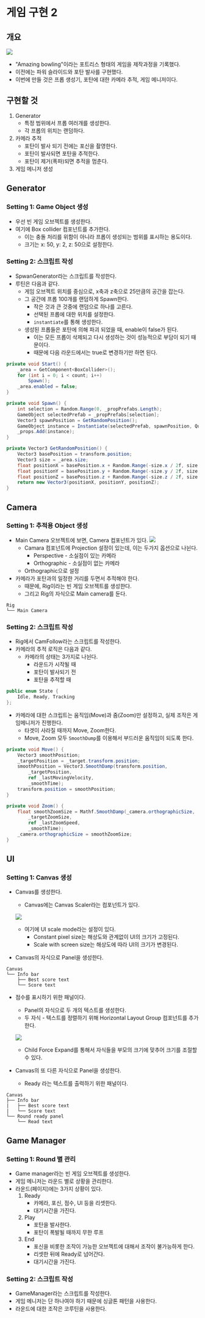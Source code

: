 # 게임 구현 2
## 개요
![](./src/2024-12-11/Amazing%20bowling.gif)
- "Amazing bowling"이라는 포트리스 형태의 게임을 제작과정을 기록했다.
- 이전에는 파워 슬라이드와 포탄 발사를 구현했다.
- 이번에 만들 것은 프롭 생성기, 포탄에 대한 카메라 추적, 게임 메니저이다.

## 구현할 것
1. Generator
	- 특정 범위에서 프롭 여러개를 생성한다.
	- 각 프롭의 위치는 랜덤하다.
2. 카메라 추적
	- 포탄이 발사 되기 전에는 포신을 촬영한다.
	- 포탄이 발사되면 포탄을 추적한다.
	- 포탄이 제거(폭파)되면 추적을 멈춘다.
3. 게임 메니저 생성

## Generator

### Setting 1: Game Object 생성
- 우선 빈 게임 오브젝트를 생성한다.
- 여기에 Box collider 컴포넌트를 추가한다.
	- 이는 충돌 처리를 위함이 아니라 프롭이 생성되는 범위를 표시하는 용도이다.
	- 크기는 x: 50, y: 2, z: 50으로 설정한다.

### Setting 2: 스크립트 작성
- SpwanGenerator라는 스크립트를 작성한다.
- 루틴은 다음과 같다.
	- 게임 오브젝트 위치를 중심으로, x축과 z축으로 25만큼의 공간을 잡는다.
	- 그 공간에 프롭 100개를 랜덤하게 Spawn한다.
		- 작은 것과 큰 것중에 랜덤으로 하나를 고른다.
		- 선택된 프롭에 대한 위치를 설정한다.
		- `instantiate`를 통해 생성한다.
	- 생성된 프롭들은 포탄에 의해 파괴 되었을 때, enable이 false가 된다.
		- 이는 모든 프롭이 삭제되고 다시 생성하는 것이 성능적으로 부담이 되기 때문이다.
		- 때문에 다음 라운드에서는 true로 변경하기만 하면 된다.

```C#
private void Start() {
	_area = GetComponent<BoxCollider>();
	for (int i = 0; i < count; i++)
		Spawn();
	_area.enabled = false;
}

private void Spawn() {
	int selection = Random.Range(0, _propPrefabs.Length);
	GameObject selectedPrefab = _propPrefabs[selection];
	Vector3 spawnPosition = GetRandomPosition();
	GameObject instance = Instantiate(selectedPrefab, spawnPosition, Quaternion.identity);
	_props.Add(instance);
}

private Vector3 GetRandomPosition() {
	Vector3 basePosition = transform.position;
	Vector3 size = _area.size;
	float positionX = basePosition.x + Random.Range(-size.x / 2f, size.x / 2f);
	float positionY = basePosition.y + Random.Range(-size.y / 2f, size.y / 2f);
	float positionZ = basePosition.z + Random.Range(-size.z / 2f, size.z / 2f);
	return new Vector3(positionX, positionY, positionZ);
}
```

## Camera

### Setting 1: 추적용 Object 생성
- Main Camera 오브젝트에 보면, Camera 컴포넌트가 있다.
![](./src/2024-12-13/camera.png)
	- Camara 컴포넌트에 Projection 설정이 있는데, 이는 두가지 옵션으로 나뉜다.
		- Perspective - 소실점이 있는 카메라
		- Orthographic - 소실점이 없는 카메라
	- Orthographic으로 설정
- 카메라가 포탄과의 일정한 거리를 두면서 추적해야 한다.
	- 때문에, Rig이라는 빈 게임 오브젝트를 생성한다.
	- 그리고 Rig의 자식으로 Main camera를 둔다.
```
Rig
└── Main Camera
```

### Setting 2: 스크립트 작성
- Rig에서 CamFollow라는 스크립트를 작성한다.
- 카메라의 추적 로직은 다음과 같다.
	- 카메라의 상태는 3가지로 나뉜다.
		- 라운드가 시작될 때
		- 포탄이 발사되기 전
		- 포탄을 추적할 때
```C#
public enum State {
	Idle, Ready, Tracking
};
```

- 카메라에 대한 스크립트는 움직임(Move)과 줌(Zoom)만 설정하고, 실제 조작은 게임메니저가 진행한다.
	- 타겟이 사라질 때까지 Move, Zoom한다.
	- Move, Zoom 모두 `SmoothDump`를 이용해서 부드러운 움직임이 되도록 한다.

```C#
private void Move() {
	Vector3 smoothPosition;
	_targetPosition = _target.transform.position;
	smoothPosition = Vector3.SmoothDamp(transform.position,
		_targetPosition,
		ref _lastMovingVelocity,
		_smoothTime);
	transform.position = smoothPosition;
}

private void Zoom() {
	float smoothZoomSize = Mathf.SmoothDamp(_camera.orthographicSize,
		_targetZoomSize,
		ref _lastZoomSpeed,
		_smoothTime);
	_camera.orthographicSize = smoothZoomSize;
}
```

## UI

### Setting 1: Canvas 생성
- Canvas를 생성한다.
	- Canvas에는 Canvas Scaler라는 컴포넌트가 있다.

	![](./src/2024-12-13/canvasscaler.png)
	- 여기에 UI scale mode라는 설정이 있다.
		- Constant pixel size는 해상도와 관계없이 UI의 크기가 고정된다.
		- Scale with screen size는 해상도에 따라 UI의 크기가 변경된다.
- Canvas의 자식으로 Panel을 생성한다.

```
Canvas
└── Info bar
	├── Best score text
	└── Score text
```

- 점수를 표시하기 위한 패널이다.
	- Panel의 자식으로 두 개의 텍스트를 생성한다.
	- 두 자식 - 텍스트를 정렬하기 위해 Horizontal Layout Group 컴포넌트를 추가한다.

	![](./src/2024-12-13/layout.png)

	- Child Force Expand를 통해서 자식들을 부모의 크기에 맞추어 크기를 조절할 수 있다.
- Canvas의 또 다른 자식으로 Panel을 생성한다.
	- Ready 라는 텍스트를 출력하기 위한 패널이다.

```
Canvas
├── Info bar
|	├── Best score text
|	└── Score text
└── Round ready panel
	└── Read text
```

## Game Manager

### Setting 1: Round 별 관리
- Game manager라는 빈 게임 오브젝트를 생성한다.
- 게임 메니저는 라운드 별로 상황을 관리한다.
- 라운드(페이지)에는 3가지 상황이 있다.
	1. Ready
		- 카메라, 포신, 점수, UI 등을 리셋한다.
		- 대기시간을 가진다.
	2. Play
		- 포탄을 발사한다.
		- 포탄이 폭발될 때까지 무한 루프
	3. End
		- 포신을 비롯한 조작이 가능한 오브젝트에 대해서 조작이 불가능하게 한다.
		- 리셋한 뒤에 Ready로 넘어간다.
		- 대기시간을 가진다.

### Setting 2: 스크립트 작성
- GameManager라는 스크립트를 작성한다.
- 게임 메니저는 단 하나여야 하기 때문에 싱글톤 패턴을 사용한다.
- 라운드에 대한 조작은 코루틴을 사용한다.